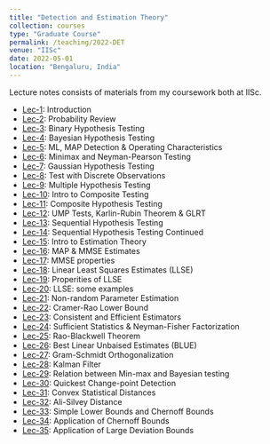 ```yaml
---
title: "Detection and Estimation Theory"
collection: courses
type: "Graduate Course"
permalink: /teaching/2022-DET
venue: "IISc"
date: 2022-05-01
location: "Bengaluru, India"
---
```


Lecture notes consists of materials from my coursework both at IISc.

- [Lec-1](https://drive.google.com/drive/folders/1MBiLF7rQ-H-VY5zvVEYndHAuL6fEMRPu): Introduction
- [Lec-2](https://drive.google.com/drive/folders/1MBiLF7rQ-H-VY5zvVEYndHAuL6fEMRPu): Probability Review
- [Lec-3](https://drive.google.com/drive/folders/1MBiLF7rQ-H-VY5zvVEYndHAuL6fEMRPu): Binary Hypothesis Testing
- [Lec-4](https://drive.google.com/drive/folders/1MBiLF7rQ-H-VY5zvVEYndHAuL6fEMRPu): Bayesian Hypothesis Testing
- [Lec-5](https://drive.google.com/drive/folders/1MBiLF7rQ-H-VY5zvVEYndHAuL6fEMRPu): ML, MAP Detection & Operating Characteristics
- [Lec-6](https://drive.google.com/drive/folders/1MBiLF7rQ-H-VY5zvVEYndHAuL6fEMRPu): Minimax and Neyman-Pearson Testing
- [Lec-7](https://drive.google.com/drive/folders/1MBiLF7rQ-H-VY5zvVEYndHAuL6fEMRPu): Gaussian Hypothesis Testing
- [Lec-8](https://drive.google.com/drive/folders/1MBiLF7rQ-H-VY5zvVEYndHAuL6fEMRPu): Test with Discrete Observations
- [Lec-9](https://drive.google.com/drive/folders/1MBiLF7rQ-H-VY5zvVEYndHAuL6fEMRPu): Multiple Hypothesis Testing
- [Lec-10](https://drive.google.com/drive/folders/1MBiLF7rQ-H-VY5zvVEYndHAuL6fEMRPu): Intro to Composite Testing
- [Lec-11](https://drive.google.com/drive/folders/1MBiLF7rQ-H-VY5zvVEYndHAuL6fEMRPu): Composite Hypothesis Testing
- [Lec-12](https://drive.google.com/drive/folders/1MBiLF7rQ-H-VY5zvVEYndHAuL6fEMRPu): UMP Tests, Karlin-Rubin Theorem & GLRT
- [Lec-13](https://drive.google.com/drive/folders/1MBiLF7rQ-H-VY5zvVEYndHAuL6fEMRPu): Sequential Hypothesis Testing
- [Lec-14](https://drive.google.com/drive/folders/1MBiLF7rQ-H-VY5zvVEYndHAuL6fEMRPu): Sequential Hypothesis Testing Continued
- [Lec-15](https://drive.google.com/drive/folders/1MBiLF7rQ-H-VY5zvVEYndHAuL6fEMRPu): Intro to Estimation Theory
- [Lec-16](https://drive.google.com/drive/folders/1MBiLF7rQ-H-VY5zvVEYndHAuL6fEMRPu): MAP & MMSE Estimates
- [Lec-17](https://drive.google.com/drive/folders/1MBiLF7rQ-H-VY5zvVEYndHAuL6fEMRPu): MMSE properties
- [Lec-18](https://drive.google.com/drive/folders/1MBiLF7rQ-H-VY5zvVEYndHAuL6fEMRPu): Linear Least Squares Estimates (LLSE)
- [Lec-19](https://drive.google.com/drive/folders/1MBiLF7rQ-H-VY5zvVEYndHAuL6fEMRPu): Properities of LLSE
- [Lec-20](https://drive.google.com/drive/folders/1MBiLF7rQ-H-VY5zvVEYndHAuL6fEMRPu): LLSE: some examples
- [Lec-21](https://drive.google.com/drive/folders/1MBiLF7rQ-H-VY5zvVEYndHAuL6fEMRPu): Non-random Parameter Estimation
- [Lec-22](https://drive.google.com/drive/folders/1MBiLF7rQ-H-VY5zvVEYndHAuL6fEMRPu): Cramer-Rao Lower Bound
- [Lec-23](https://drive.google.com/drive/folders/1MBiLF7rQ-H-VY5zvVEYndHAuL6fEMRPu): Consistent and Efficient Estimators
- [Lec-24](https://drive.google.com/drive/folders/1MBiLF7rQ-H-VY5zvVEYndHAuL6fEMRPu): Sufficient Statistics & Neyman-Fisher Factorization
- [Lec-25](https://drive.google.com/drive/folders/1MBiLF7rQ-H-VY5zvVEYndHAuL6fEMRPu): Rao-Blackwell Theorem
- [Lec-26](https://drive.google.com/drive/folders/1MBiLF7rQ-H-VY5zvVEYndHAuL6fEMRPu): Best Linear Unbaised Estimates (BLUE)
- [Lec-27](https://drive.google.com/drive/folders/1MBiLF7rQ-H-VY5zvVEYndHAuL6fEMRPu): Gram-Schmidt Orthogonalization
- [Lec-28](https://drive.google.com/drive/folders/1MBiLF7rQ-H-VY5zvVEYndHAuL6fEMRPu): Kalman Filter
- [Lec-29](https://drive.google.com/drive/folders/1MBiLF7rQ-H-VY5zvVEYndHAuL6fEMRPu): Relation between Min-max and Bayesian testing
- [Lec-30](https://drive.google.com/drive/folders/1MBiLF7rQ-H-VY5zvVEYndHAuL6fEMRPu): Quickest Change-point Detection
- [Lec-31](https://drive.google.com/drive/folders/1MBiLF7rQ-H-VY5zvVEYndHAuL6fEMRPu): Convex Statistical Distances
- [Lec-32](https://drive.google.com/drive/folders/1MBiLF7rQ-H-VY5zvVEYndHAuL6fEMRPu): Ali-Silvey Distance
- [Lec-33](https://drive.google.com/drive/folders/1MBiLF7rQ-H-VY5zvVEYndHAuL6fEMRPu): Simple Lower Bounds and Chernoff Bounds
- [Lec-34](https://drive.google.com/drive/folders/1MBiLF7rQ-H-VY5zvVEYndHAuL6fEMRPu): Application of Chernoff Bounds
- [Lec-35](https://drive.google.com/drive/folders/1MBiLF7rQ-H-VY5zvVEYndHAuL6fEMRPu): Application of Large Deviation Bounds